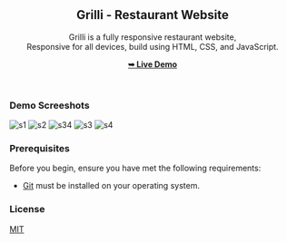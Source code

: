 <div align="center">
  
  
  <br />
  <br />

  <h2 align="center">Grilli - Restaurant Website</h2>

  Grilli is a fully responsive restaurant website, <br />Responsive for all devices, build using HTML, CSS, and JavaScript.

  <a href="https://grilli-luxor-restaurant-vit.netlify.app/"><strong>➥ Live Demo</strong></a>

</div>

<br />

### Demo Screeshots
![s1](https://github.com/GeekNinja24/grilli-master/assets/72194471/d16e32ff-eab4-4b13-8a29-9953c5fe7ee5)
![s2](https://github.com/GeekNinja24/grilli-master/assets/72194471/ff15893d-66ea-4a95-9892-42a536747139)
![s34](https://github.com/GeekNinja24/grilli-master/assets/72194471/868d995b-3346-43a9-960f-aea8294e5b45)
![s3](https://github.com/GeekNinja24/grilli-master/assets/72194471/c88b01c6-9998-4b85-8cfa-f5d18df87fa4)
![s4](https://github.com/GeekNinja24/grilli-master/assets/72194471/e791bfba-82b7-4d50-b06e-f5a9ed3fc9a5)



### Prerequisites

Before you begin, ensure you have met the following requirements:

* [Git](https://git-scm.com/downloads "Download Git") must be installed on your operating system.



### License

[MIT](https://choosealicense.com/licenses/mit/)
